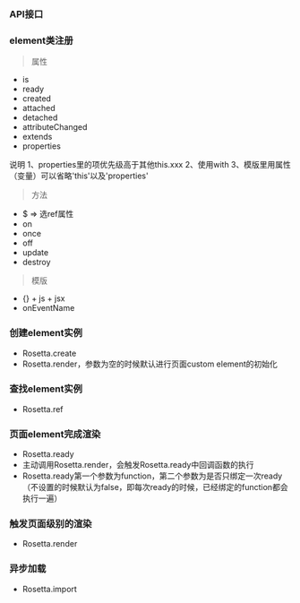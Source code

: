 ### API接口

### element类注册
> 属性

- is
- ready
- created
- attached
- detached
- attributeChanged
- extends
- properties

说明
1、properties里的项优先级高于其他this.xxx
2、使用with
3、模版里用属性（变量）可以省略'this'以及'properties'

> 方法

- $ => 选ref属性
- on
- once
- off
- update
- destroy


> 模版

- {} + js + jsx
- onEventName



### 创建element实例

- Rosetta.create
- Rosetta.render，参数为空的时候默认进行页面custom element的初始化


### 查找element实例
- Rosetta.ref


### 页面element完成渲染
- Rosetta.ready
- 主动调用Rosetta.render，会触发Rosetta.ready中回调函数的执行
- Rosetta.ready第一个参数为function，第二个参数为是否只绑定一次ready（不设置的时候默认为false，即每次ready的时候，已经绑定的function都会执行一遍）


### 触发页面级别的渲染
- Rosetta.render


### 异步加载
- Rosetta.import





